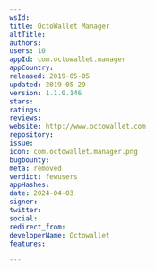 ```yaml
---
wsId: 
title: OctoWallet Manager
altTitle: 
authors: 
users: 10
appId: com.octowallet.manager
appCountry: 
released: 2019-05-05
updated: 2019-05-29
version: 1.1.0.146
stars: 
ratings: 
reviews: 
website: http://www.octowallet.com
repository: 
issue: 
icon: com.octowallet.manager.png
bugbounty: 
meta: removed
verdict: fewusers
appHashes: 
date: 2024-04-03
signer: 
twitter: 
social: 
redirect_from: 
developerName: Octowallet
features: 

---
```


